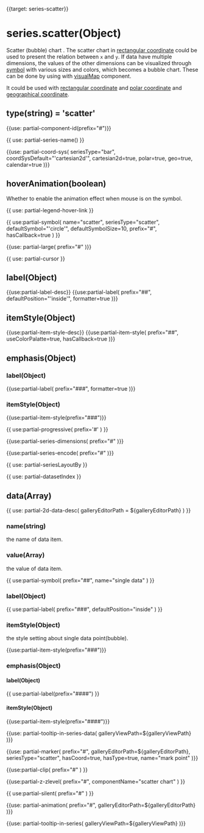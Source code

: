 {{target: series-scatter}}

# series.scatter(Object)

Scatter (bubble) chart . The scatter chart in [rectangular coordinate](~grid) could be used to present the relation between  `x` and `y`. If data have multiple dimensions, the values of the other dimensions can be visualized through [symbol](~series-scatter.symbol) with various sizes and colors, which becomes a bubble chart. These can be done by using with [visualMap](~visualMap) component.


It could be used with [rectangular coordinate](~grid) and [polar coordinate](~polar) and [geographical coordinate](~geo).

## type(string) = 'scatter'

{{use: partial-component-id(prefix="#")}}

{{ use: partial-series-name() }}

{{use: partial-coord-sys(
    seriesType="bar",
    coordSysDefault="'cartesian2d'",
    cartesian2d=true,
    polar=true,
    geo=true,
    calendar=true
)}}

## hoverAnimation(boolean)
Whether to enable the animation effect when mouse is on the symbol.

{{ use: partial-legend-hover-link }}

{{ use:partial-symbol(
    name="scatter",
    seriesType="scatter",
    defaultSymbol="'circle'",
    defaultSymbolSize=10,
    prefix="#",
    hasCallback=true
) }}

{{use: partial-large(
    prefix="#"
)}}

{{ use: partial-cursor }}

## label(Object)
{{use:partial-label-desc}}
{{use:partial-label(
    prefix="##",
    defaultPosition="'inside'",
    formatter=true
)}}


## itemStyle(Object)
{{use:partial-item-style-desc}}
{{use:partial-item-style(
    prefix="##",
    useColorPalatte=true,
    hasCallback=true
)}}

## emphasis(Object)
### label(Object)
{{use:partial-label(
    prefix="###",
    formatter=true
)}}
### itemStyle(Object)
{{use:partial-item-style(prefix="###")}}



{{ use:partial-progressive(
    prefix='#'
) }}



{{use:partial-series-dimensions(
    prefix="#"
)}}

{{use:partial-series-encode(
    prefix="#"
)}}

{{ use: partial-seriesLayoutBy }}

{{ use: partial-datasetIndex }}

## data(Array)

{{ use: partial-2d-data-desc(
    galleryEditorPath = ${galleryEditorPath}
) }}

### name(string)
the name of data item.

### value(Array)
the value of data item.

{{ use:partial-symbol(
    prefix="##",
    name="single data"
) }}

### label(Object)
{{ use:partial-label(
    prefix="###",
    defaultPosition="inside"
) }}

### itemStyle(Object)
the style setting about single data point(bubble).

{{use:partial-item-style(prefix="###")}}


### emphasis(Object)

#### label(Object)
{{ use:partial-label(prefix="####") }}
#### itemStyle(Object)
{{use:partial-item-style(prefix="####")}}


{{use: partial-tooltip-in-series-data(
    galleryViewPath=${galleryViewPath}
)}}


{{use: partial-marker(
    prefix="#",
    galleryEditorPath=${galleryEditorPath},
    seriesType="scatter",
    hasCoord=true,
    hasType=true,
    name="mark point"
)}}

{{use:partial-clip(
    prefix="#"
) }}

{{use:partial-z-zlevel(
    prefix="#",
    componentName="scatter chart"
) }}

{{ use:partial-silent(
    prefix="#"
) }}

{{use: partial-animation(
    prefix="#",
    galleryEditorPath=${galleryEditorPath}
)}}


{{use: partial-tooltip-in-series(
    galleryViewPath=${galleryViewPath}
)}}
